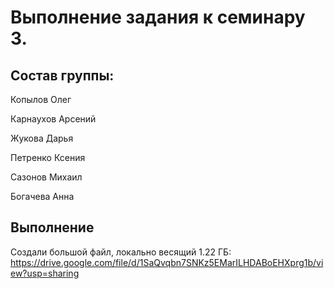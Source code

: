 # Выполнение задания к семинару 3.

## Состав группы:

Копылов Олег

Карнаухов Арсений

Жукова Дарья

Петренко Ксения

Сазонов Михаил

Богачева Анна

## Выполнение

Создали большой файл, локально весящий 1.22 ГБ: https://drive.google.com/file/d/1SaQvqbn7SNKz5EMarILHDABoEHXprg1b/view?usp=sharing

